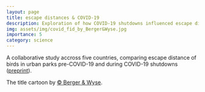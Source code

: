 ```yaml
---
layout: page
title: escape distances & COVID-19
description: Exploration of how COVID-19 shutdowns influenced escape distances of birds.
img: assets/img/covid_fid_by_Berger&Wyse.jpg
importance: 5
category: science
---
```


A collaborative study accross five countries, comparing escape distance of birds in urban parks pre-COVID-19 and during COVID-19 shutdowns ([preprint](https://www.biorxiv.org/content/10.1101/2022.07.15.500232v1)).

The title cartoon by [© Berger & Wyse](https://www.bergerandwyse.com).